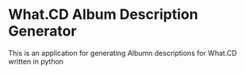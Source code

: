 # What.CD Album Description Generator

This is an application for generating Albumn descriptions for What.CD written in python